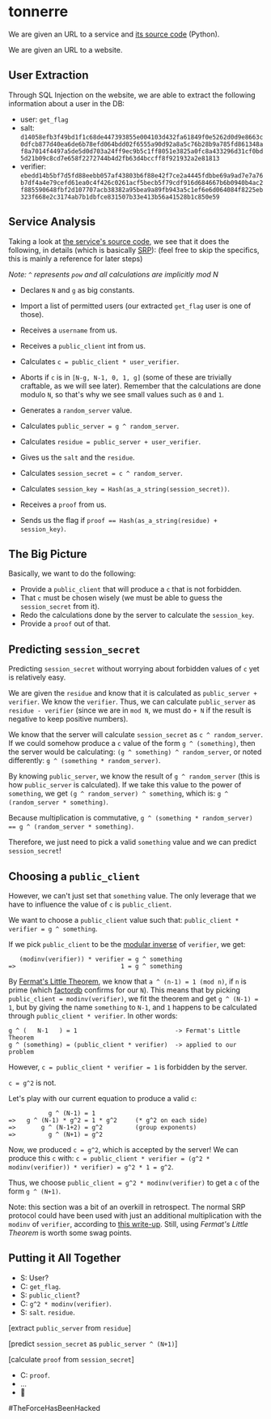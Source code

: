# tonnerre

We are given an URL to a service and
[its source code](public_server_ea2e768e20e89fb1aafbbc547cdb4636.py) (Python).

We are given an URL to a website.

## User Extraction
Through SQL Injection on the website, we are able to extract the following
information about a user in the DB:

- user: `get_flag`
- salt: `d14058efb3f49bd1f1c68de447393855e004103d432fa61849f0e5262d0d9e8663c0dfcb877d40ea6de6b78efd064bdd02f6555a90d92a8a5c76b28b9a785fd861348af8a7014f4497a5de5d0d703a24ff9ec9b5c1ff8051e3825a0fc8a433296d31cf0bd5d21b09c8cd7e658f2272744b4d2fb63d4bccff8f921932a2e81813`
- verifier: `ebedd14b5bf7d5fd88eebb057af43803b6f88e42f7ce2a4445fdbbe69a9ad7e7a76b7df4a4e79cefd61ea0c4f426c0261acf5becb5f79cdf916d684667b6b0940b4ac2f885590648fbf2d107707acb38382a95bea9a89fb943a5c1ef6e6d064084f8225eb323f668e2c3174ab7b1dbfce831507b33e413b56a41528b1c850e59`

## Service Analysis
Taking a look at [the service's source code](public_server_ea2e768e20e89fb1aafbbc547cdb4636.py),
we see that it does the following, in details (which is basically [SRP](https://en.wikipedia.org/wiki/Secure_Remote_Password_protocol)): (feel free to skip the specifics, this is
mainly a reference for later steps)

*Note: `^` represents `pow` and all calculations are implicitly mod N*

- Declares `N` and `g` as big constants.
- Import a list of permitted users (our extracted `get_flag` user is one of those).

- Receives a `username` from us.
- Receives a `public_client` int from us.

- Calculates `c = public_client * user_verifier`.
- Aborts if `c` is in `[N-g, N-1, 0, 1, g]` (some of these are trivially
craftable, as we will see later). Remember that the calculations are done modulo
`N`, so that's why we see small values such as `0` and `1`.


- Generates a `random_server` value.
- Calculates `public_server = g ^ random_server`.
- Calculates `residue = public_server + user_verifier`.

- Gives us the `salt` and the `residue`.

- Calculates `session_secret = c ^ random_server`.
- Calculates `session_key = Hash(as_a_string(session_secret))`.

- Receives a `proof` from us.
- Sends us the flag if `proof == Hash(as_a_string(residue) + session_key)`.

## The Big Picture
Basically, we want to do the following:

- Provide a `public_client` that will produce a `c` that is not forbidden.
- That `c` must be chosen wisely (we must be able to guess the `session_secret`
  from it).
- Redo the calculations done by the server to calculate the `session_key`.
- Provide a `proof` out of that.

## Predicting `session_secret`
Predicting `session_secret` without worrying about forbidden values of `c` yet
is relatively easy.

We are given the `residue` and know that it is calculated as
`public_server + verifier`. We know the `verifier`. Thus, we can calculate
`public_server` as `residue - verifier` (since we are in `mod N`, we must do
`+ N` if the result is negative to keep positive numbers).

We know that the server will calculate `session_secret` as `c ^ random_server`.
If we could somehow produce a `c` value of the form `g ^ (something)`, then the
server would be calculating: `(g ^ something) ^ random_server`, or noted
differently: `g ^ (something * random_server)`.

By knowing `public_server`, we know the result of `g ^ random_server` (this is
how `public_server` is calculated). If we take this value to the power of
`something`, we get `(g ^ random_server) ^ something`, which is:
`g ^ (random_server * something)`.

Because multiplication is commutative,
`g ^ (something * random_server) == g ^ (random_server * something)`.

Therefore, we just need to pick a valid `something` value and we can predict
`session_secret`!

## Choosing a `public_client`
However, we can't just set that `something` value. The only leverage that we
have to influence the value of `c` is `public_client`.

We want to choose a `public_client` value such that:
`public_client * verifier = g ^ something`.

If we pick `public_client` to be the [modular inverse](https://en.wikipedia.org/wiki/Modular_multiplicative_inverse)
of `verifier`, we get:

```
   (modinv(verifier)) * verifier = g ^ something
=>                             1 = g ^ something
```

By [Fermat's Little Theorem](https://en.wikipedia.org/wiki/Fermat%27s_little_theorem),
we know that `a ^ (n-1) = 1 (mod n)`, if `n` is prime (which [factordb](http://factordb.com/index.php?query=168875487862812718103814022843977235420637243601057780595044400667893046269140421123766817420546087076238158376401194506102667350322281734359552897112157094231977097740554793824701009850244904160300597684567190792283984299743604213533036681794114720417437224509607536413793425411636411563321303444740798477587) confirms for our `N`).
This means that by picking `public_client = modinv(verifier)`, we fit the
theorem and get `g ^ (N-1) = 1`, but by giving the name `something` to `N-1`,
and `1` happens to be calculated through `public_client * verifier`. In other
words:

```
g ^ (   N-1   ) = 1                           -> Fermat's Little Theorem
g ^ (something) = (public_client * verifier)  -> applied to our problem
```

However, `c = public_client * verifier = 1` is forbidden by the server.

`c = g^2` is not.

Let's play with our current equation to produce a valid `c`:
```
           g ^ (N-1) = 1
=>   g ^ (N-1) * g^2 = 1 * g^2     (* g^2 on each side)
=>       g ^ (N-1+2) = g^2         (group exponents)
=>         g ^ (N+1) = g^2
```

Now, we produced `c = g^2`, which is accepted by the server! We can produce this
`c` with:
`c = public_client * verifier = (g^2 * modinv(verifier)) * verifier) = g^2 * 1 = g^2`.

Thus, we choose `public_client = g^2 * modinv(verifier)` to get a `c` of the
form `g ^ (N+1)`.

Note: this section was a bit of an overkill in retrospect. The normal SRP
protocol could have been used with just an additional multiplication with the
`modinv` of `verifier`, according to [this write-up](http://duksctf.github.io/PCTF2016-tonnerre/).
Still, using *Fermat's Little Theorem* is worth some swag points.

## Putting it All Together
- S: User?
- C: `get_flag`.
- S: `public_client`?
- C: `g^2 * modinv(verifier)`.
- S: `salt`. `residue`.

[extract `public_server` from `residue`]

[predict `session_secret` as `public_server ^ (N+1)`]

[calculate `proof` from `session_secret`]

- C: `proof`.
- ...
- :tada:

\#TheForceHasBeenHacked
